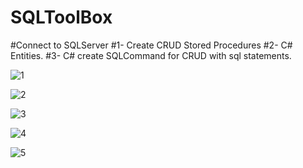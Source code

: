 # SQLToolBox

#Connect to SQLServer
#1- Create CRUD Stored Procedures
#2- C# Entities. 
#3- C# create SQLCommand for CRUD with sql statements.



![1](https://user-images.githubusercontent.com/43474323/64068442-5da48580-cbf5-11e9-86fa-afcc998273f2.JPG)

![2](https://user-images.githubusercontent.com/43474323/64068545-c50f0500-cbf6-11e9-939b-77c5f7e1e728.JPG)

![3](https://user-images.githubusercontent.com/43474323/64068552-dce68900-cbf6-11e9-9cc3-e389970a1f16.JPG)

![4](https://user-images.githubusercontent.com/43474323/64068555-ee2f9580-cbf6-11e9-8f94-ae1e5790a70d.JPG)

![5](https://user-images.githubusercontent.com/43474323/64068560-03a4bf80-cbf7-11e9-97f1-e5605d97e1e5.JPG )
